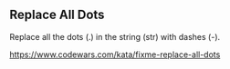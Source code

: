 ## Replace All Dots

Replace all the dots (.) in the string (str) with dashes (-).


https://www.codewars.com/kata/fixme-replace-all-dots